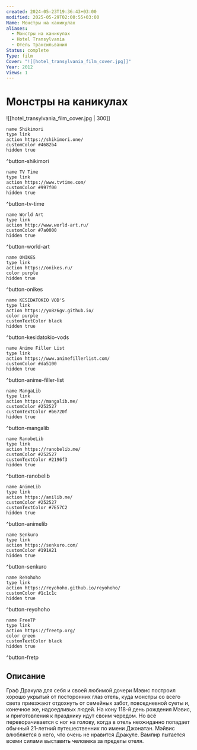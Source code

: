 ```yaml
---
created: 2024-05-23T19:36:43+03:00
modified: 2025-05-29T02:00:55+03:00
Name: Монстры на каникулах
aliases:
  - Монстры на каникулах
  - Hotel Transylvania
  - Отель Трансильвания
Status: complete
Type: film
Cover: "![[hotel_transylvania_film_cover.jpg]]"
Year: 2012
Views: 1
---
```


# Монстры на каникулах

![[hotel_transylvania_film_cover.jpg | 300]]

```button
name Shikimori
type link
action https://shikimori.one/
customColor #4682b4
hidden true
```
^button-shikimori

```button
name TV Time
type link
action https://www.tvtime.com/
customColor #997f00
hidden true
```
^button-tv-time

```button
name World Art
type link
action http://www.world-art.ru/
customColor #7a0000
hidden true
```
^button-world-art

```button
name ONIKES
type link
action https://onikes.ru/
color purple
hidden true
```
^button-onikes

```button
name KESIDATOKIO VOD'S
type link
action https://yo8z6gv.github.io/
color purple
customTextColor black
hidden true
```
^button-kesidatokio-vods

```button
name Anime Filler List
type link
action https://www.animefillerlist.com/
customColor #da5100
hidden true
```
^button-anime-filler-list

```button
name MangaLib
type link
action https://mangalib.me/
customColor #252527
customTextColor #b6720f
hidden true
```
^button-mangalib

```button
name RanobeLib
type link
action https://ranobelib.me/
customColor #252527
customTextColor #2196f3
hidden true
```
^button-ranobelib

```button
name AnimeLib
type link
action https://anilib.me/
customColor #252527
customTextColor #7E57C2
hidden true
```
^button-animelib

```button
name Senkuro
type link
action https://senkuro.com/
customColor #191A21
hidden true
```
^button-senkuro

```button
name ReYohoho
type link
action https://reyohoho.github.io/reyohoho/
customColor #1c1c1c
hidden true
```
^button-reyohoho

```button
name FreeTP
type link
action https://freetp.org/
color green
customTextColor black
hidden true
```
^button-fretp

## Описание

Граф Дракула для себя и своей любимой дочери Мэвис построил хорошо укрытый от посторонних глаз отель, куда монстры со всего света приезжают отдохнуть от семейных забот, повседневной суеты и, конечное же, надоедливых людей. На кону 118-й день рождения Мэвис, и приготовления к празднику идут своим чередом. Но всё переворачивается с ног на голову, когда в отель неожиданно попадает обычный 21-летний путешественник по имени Джонатан. Мэйвис влюбляется в него, что очень не нравится Дракуле. Вампир пытается всеми силами выставить человека за пределы отеля.

